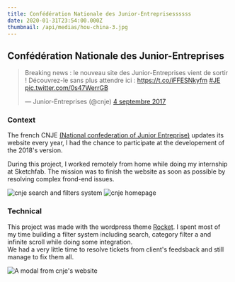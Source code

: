 ```yaml
---
title: Confédération Nationale des Junior-Entreprisessssss
date: 2020-01-31T23:54:00.000Z
thumbnail: /api/medias/hou-china-3.jpg
---
```

<h2>Confédération Nationale des Junior-Entreprises</h2>

<blockquote class="twitter-tweet" data-lang="fr">
  <p lang="fr" dir="ltr">Breaking news : le nouveau site des Junior-Entreprises vient de sortir ! Découvrez-le sans plus attendre ici :
    <a href="https://t.co/iFFESNkyfm">https://t.co/iFFESNkyfm</a>
    <a href="https://twitter.com/hashtag/JE?src=hash&amp;ref_src=twsrc%5Etfw">#JE</a>
    <a href="https://t.co/0s47WerrGB">pic.twitter.com/0s47WerrGB</a>
  </p>&mdash; Junior-Entreprises (@cnje)
  <a href="https://twitter.com/cnje/status/904737352538619905?ref_src=twsrc%5Etfw">4 septembre 2017</a>
</blockquote>
<script async src="https://platform.twitter.com/widgets.js" charset="utf-8"></script>

<h3>Context</h3>

<p>The french CNJE
  <a href="https://en.wikipedia.org/wiki/Junior_enterprise">(National confederation of Junior Entreprise)</a>
  updates its website every year, I had the chance to participate at the developement of the 2018's version.
</p>

<p>During this project, I worked remotely from home while doing my internship at Sketchfab. The mission was to finish the website as soon as possible by resolving complex frond-end issues.</p>

<img src="src/media/img/post-img/cnje/2.jpg" alt="cnje search and filters system">
<img src="src/media/img/post-img/cnje/1.jpg" alt="cnje homepage" />

<h3>Technical</h3>
  <p>This project was made with the wordpress theme <a href="https://github.com/TheoKleman/rocket"> Rocket</a>. I spent most of my time building a filter system including search, category filter a and infinite scroll while doing some integration.
  <br>
  We had a very little time to resolve tickets from client's feedsback and still manage to fix them all.
</p>

<img src="src/media/img/post-img/cnje/3.jpg" style="max-height: 600px; width: auto;" alt="A modal from cnje's website">
